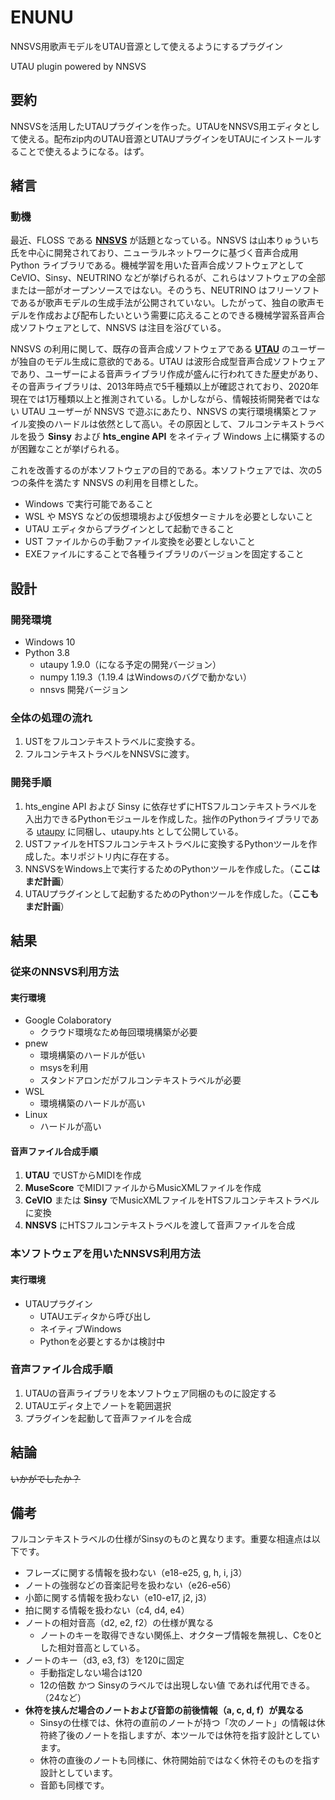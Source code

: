 # ENUNU

NNSVS用歌声モデルをUTAU音源として使えるようにするプラグイン

UTAU plugin powered by NNSVS

## 要約

NNSVSを活用したUTAUプラグインを作った。UTAUをNNSVS用エディタとして使える。配布zip内のUTAU音源とUTAUプラグインをUTAUにインストールすることで使えるようになる。はず。

## 緒言

### 動機

最近、FLOSS である **[NNSVS](https://github.com/r9y9/nnsvs)** が話題となっている。NNSVS は山本りゅういち氏を中心に開発されており、ニューラルネットワークに基づく音声合成用 Python ライブラリである。機械学習を用いた音声合成ソフトウェアとして CeVIO、Sinsy、NEUTRINO などが挙げられるが、これらはソフトウェアの全部または一部がオープンソースではない。そのうち、NEUTRINO はフリーソフトであるが歌声モデルの生成手法が公開されていない。したがって、独自の歌声モデルを作成および配布したいという需要に応えることのできる機械学習系音声合成ソフトウェアとして、NNSVS は注目を浴びている。

NNSVS の利用に関して、既存の音声合成ソフトウェアである **[UTAU](http://utau2008.web.fc2.com/index.html#about)** のユーザーが独自のモデル生成に意欲的である。UTAU は波形合成型音声合成ソフトウェアであり、ユーザーによる音声ライブラリ作成が盛んに行われてきた歴史があり、その音声ライブラリは、2013年時点で5千種類以上が確認されており、2020年現在では1万種類以上と推測されている。しかしながら、情報技術開発者ではない UTAU ユーザーが NNSVS で遊ぶにあたり、NNSVS の実行環境構築とファイル変換のハードルは依然として高い。その原因として、フルコンテキストラベルを扱う **Sinsy** および **hts_engine API** をネイティブ Windows 上に構築するのが困難なことが挙げられる。

これを改善するのが本ソフトウェアの目的である。本ソフトウェアでは、次の5つの条件を満たす NNSVS の利用を目標とした。

- Windows で実行可能であること
- WSL や MSYS などの仮想環境および仮想ターミナルを必要としないこと
- UTAU エディタからプラグインとして起動できること
- UST ファイルからの手動ファイル変換を必要としないこと
- EXEファイルにすることで各種ライブラリのバージョンを固定すること

## 設計

### 開発環境

- Windows 10
- Python 3.8
  - utaupy 1.9.0（になる予定の開発バージョン）
  - numpy 1.19.3（1.19.4 はWindowsのバグで動かない）
  - nnsvs 開発バージョン

### 全体の処理の流れ

1. USTをフルコンテキストラベルに変換する。
2. フルコンテキストラベルをNNSVSに渡す。

### 開発手順

1. hts_engine API および Sinsy に依存せずにHTSフルコンテキストラベルを入出力できるPythonモジュールを作成した。拙作のPythonライブラリである [utaupy](https://github.com/oatsu-gh/utaupy) に同梱し、utaupy.hts として公開している。
2. USTファイルをHTSフルコンテキストラベルに変換するPythonツールを作成した。本リポジトリ内に存在する。
3. NNSVSをWindows上で実行するためのPythonツールを作成した。（**ここはまだ計画**）
4. UTAUプラグインとして起動するためのPythonツールを作成した。（**ここもまだ計画**）

## 結果

### 従来のNNSVS利用方法

#### 実行環境

- Google Colaboratory
  - クラウド環境なため毎回環境構築が必要
- pnew
  - 環境構築のハードルが低い
  - msysを利用
  - スタンドアロンだがフルコンテキストラベルが必要
- WSL
  - 環境構築のハードルが高い
- Linux
  - ハードルが高い

#### 音声ファイル合成手順

1. **UTAU** でUSTからMIDIを作成
2. **MuseScore** でMIDIファイルからMusicXMLファイルを作成
3. **CeVIO** または **Sinsy** でMusicXMLファイルをHTSフルコンテキストラベルに変換
4. **NNSVS** にHTSフルコンテキストラベルを渡して音声ファイルを合成

### 本ソフトウェアを用いたNNSVS利用方法

#### 実行環境

- UTAUプラグイン
  - UTAUエディタから呼び出し
  - ネイティブWindows
  - Pythonを必要とするかは検討中

### 音声ファイル合成手順

1. UTAUの音声ライブラリを本ソフトウェア同梱のものに設定する
2. UTAUエディタ上でノートを範囲選択
3. プラグインを起動して音声ファイルを合成

## 結論

~~いかがでしたか？~~

## 備考

フルコンテキストラベルの仕様がSinsyのものと異なります。重要な相違点は以下です。

- フレーズに関する情報を扱わない（e18-e25,  g,  h,  i,  j3）
- ノートの強弱などの音楽記号を扱わない（e26-e56）
- 小節に関する情報を扱わない（e10-e17,  j2,  j3）
- 拍に関する情報を扱わない（c4,  d4,  e4）
- ノートの相対音高（d2,  e2,  f2）の仕様が異なる
  - ノートのキーを取得できない関係上、オクターブ情報を無視し、Cを0とした相対音高としている。
- ノートのキー（d3,  e3,  f3）を120に固定
  - 手動指定しない場合は120
  - 12の倍数 かつ Sinsyのラベルでは出現しない値 であれば代用できる。（24など）
- **休符を挟んだ場合のノートおよび音節の前後情報（a, c, d, f）が異なる**
  - Sinsyの仕様では、休符の直前のノートが持つ「次のノート」の情報は休符終了後のノートを指しますが、本ツールでは休符を指す設計としています。
  - 休符の直後のノートも同様に、休符開始前ではなく休符そのものを指す設計としています。
  - 音節も同様です。

